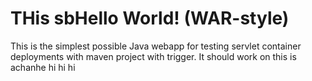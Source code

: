  THis sbHello World! (WAR-style)
===============

This is the simplest possible Java webapp for testing servlet container deployments with maven project with trigger.  It should work on 
this is achanhe  hi hi hi
